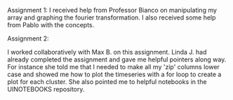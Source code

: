

Assignment 1: 
I received help from Professor Bianco on manipulating my array and graphing the fourier transformation. I also received some help from Pablo with the concepts. 



Assignment 2: 

I worked collaboratively with Max B. on this assignment. Linda J. had already completed the assignment and gave me helpful pointers along way. For instance she told me that I needed to make all my 'zip' columns lower case and showed me how to plot the timeseries with a for loop to create a plot for each cluster. She also pointed me to helpful notebooks in the UINOTEBOOKS repository. 
